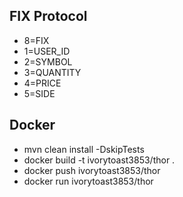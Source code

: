 ## FIX Protocol
   * 8=FIX
   * 1=USER_ID
   * 2=SYMBOL
   * 3=QUANTITY
   * 4=PRICE
   * 5=SIDE

## Docker
* mvn clean install -DskipTests
* docker build -t ivorytoast3853/thor .
* docker push ivorytoast3853/thor
* docker run ivorytoast3853/thor